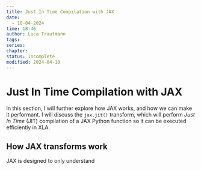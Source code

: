 ```yaml
---
title: Just In Time Compilation with JAX
date:
  - 10-04-2024
time: 18:46
author: Luca Trautmann
tags: 
series: 
chapter: 
status: Incomplete
modified: 2024-04-10
---
```

# Just In Time Compilation with JAX
In this section, I will further explore how JAX works, and how we can make it performant. I will discuss the `jax.jit()` transform, which will perform _Just In Time_ (JIT) compilation of a JAX Python function so it can be executed efficiently in XLA.

## How JAX transforms work
JAX is designed to only understand 